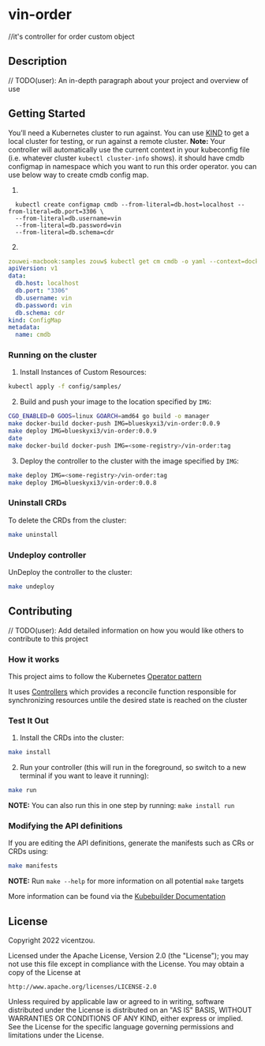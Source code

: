 # vin-order
//it's controller for order custom object

## Description
// TODO(user): An in-depth paragraph about your project and overview of use

## Getting Started
You’ll need a Kubernetes cluster to run against. You can use [KIND](https://sigs.k8s.io/kind) to get a local cluster for testing, or run against a remote cluster.
**Note:** Your controller will automatically use the current context in your kubeconfig file (i.e. whatever cluster `kubectl cluster-info` shows).
it should have cmdb configmap in namespace which you want to run this order operator.
you can use below way to create cmdb config map. 

1.
```shell
  kubectl create configmap cmdb --from-literal=db.host=localhost --from-literal=db.port=3306 \
  --from-literal=db.username=vin 
  --from-literal=db.password=vin 
  --from-literal=db.schema=cdr 
```
2.
```yaml
zouwei-macbook:samples zouw$ kubectl get cm cmdb -o yaml --context=docker-desktop
apiVersion: v1
data:
  db.host: localhost
  db.port: "3306"
  db.username: vin
  db.password: vin
  db.schema: cdr
kind: ConfigMap
metadata:
  name: cmdb
```

### Running on the cluster
1. Install Instances of Custom Resources:



```sh
kubectl apply -f config/samples/
```

2. Build and push your image to the location specified by `IMG`:
	
```sh
CGO_ENABLED=0 GOOS=linux GOARCH=amd64 go build -o manager
make docker-build docker-push IMG=blueskyxi3/vin-order:0.0.9
make deploy IMG=blueskyxi3/vin-order:0.0.9
date
make docker-build docker-push IMG=<some-registry>/vin-order:tag
```
	
3. Deploy the controller to the cluster with the image specified by `IMG`:

```sh
make deploy IMG=<some-registry>/vin-order:tag
make deploy IMG=blueskyxi3/vin-order:0.0.8

```

### Uninstall CRDs
To delete the CRDs from the cluster:

```sh
make uninstall
```

### Undeploy controller
UnDeploy the controller to the cluster:

```sh
make undeploy
```

## Contributing
// TODO(user): Add detailed information on how you would like others to contribute to this project

### How it works
This project aims to follow the Kubernetes [Operator pattern](https://kubernetes.io/docs/concepts/extend-kubernetes/operator/)

It uses [Controllers](https://kubernetes.io/docs/concepts/architecture/controller/) 
which provides a reconcile function responsible for synchronizing resources untile the desired state is reached on the cluster 

### Test It Out
1. Install the CRDs into the cluster:

```sh
make install
```

2. Run your controller (this will run in the foreground, so switch to a new terminal if you want to leave it running):

```sh
make run
```

**NOTE:** You can also run this in one step by running: `make install run`

### Modifying the API definitions
If you are editing the API definitions, generate the manifests such as CRs or CRDs using:

```sh
make manifests
```

**NOTE:** Run `make --help` for more information on all potential `make` targets

More information can be found via the [Kubebuilder Documentation](https://book.kubebuilder.io/introduction.html)

## License

Copyright 2022 vicentzou.

Licensed under the Apache License, Version 2.0 (the "License");
you may not use this file except in compliance with the License.
You may obtain a copy of the License at

    http://www.apache.org/licenses/LICENSE-2.0

Unless required by applicable law or agreed to in writing, software
distributed under the License is distributed on an "AS IS" BASIS,
WITHOUT WARRANTIES OR CONDITIONS OF ANY KIND, either express or implied.
See the License for the specific language governing permissions and
limitations under the License.

